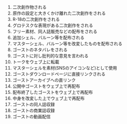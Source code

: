 1. 二次創作物される
2. 原作の設定と大きくかけ離れた二次創作をされる
3. R-18の二次創作をされる
4. グロテスクな表現がある二次創作をされる
5. フリー素材、同人誌販売などの配布をされる
6. 追加シェル、バルーン等を配布される
7. マスターシェル、バルーン等を改変したものを配布される
8. ゴーストのネタバレをされる
9. ゴーストに対し批判的な意見を言われる
10. トークをウェブ上に転載
11. マスターシェルを素材(SNSのアイコンなど)として使用
12. ゴーストダウンロードページに直接リンクされる
13. ゴーストアーカイブへの直リンク
14. 公開中ゴーストをウェブ上で再配布
15. 配布終了したゴーストをウェブ上で再配布
16. 中身を改変した上でウェブ上で再配布
17. ゴーストの同人誌収録
18. ゴーストの商業誌収録
19. ゴーストの動画配信
